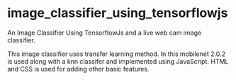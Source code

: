 # image_classifier_using_tensorflowjs
An Image Classifier Using TensorflowJs and a live web cam image classifier.

This image classifier uses transfer learning method.
In this mobilenet 2.0.2 is used along with a knn classifer and implemented using JavaScript.
HTML and CSS is used for adding other basic features.
